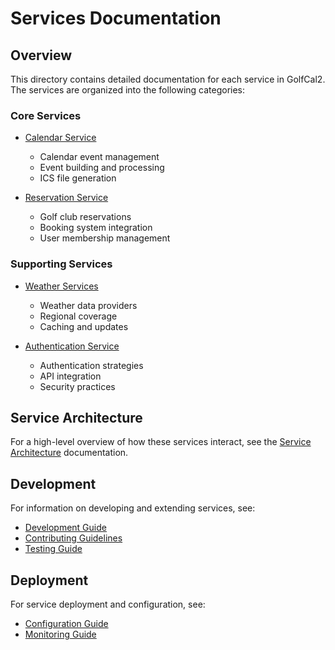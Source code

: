 # Services Documentation

## Overview

This directory contains detailed documentation for each service in GolfCal2. The services are organized into the following categories:

### Core Services

- [Calendar Service](calendar/README.md)
  - Calendar event management
  - Event building and processing
  - ICS file generation

- [Reservation Service](reservation/README.md)
  - Golf club reservations
  - Booking system integration
  - User membership management

### Supporting Services

- [Weather Services](weather/README.md)
  - Weather data providers
  - Regional coverage
  - Caching and updates

- [Authentication Service](auth/README.md)
  - Authentication strategies
  - API integration
  - Security practices

## Service Architecture

For a high-level overview of how these services interact, see the [Service Architecture](../architecture/services.md) documentation.

## Development

For information on developing and extending services, see:
- [Development Guide](../development/README.md)
- [Contributing Guidelines](../development/contributing.md)
- [Testing Guide](../development/testing.md)

## Deployment

For service deployment and configuration, see:
- [Configuration Guide](../deployment/configuration.md)
- [Monitoring Guide](../deployment/monitoring.md) 